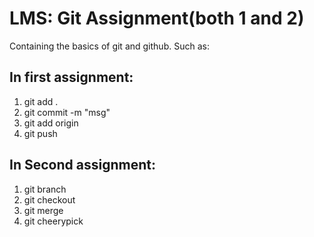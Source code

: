 # LMS: Git Assignment(both 1 and 2)

Containing the basics of git and github.
Such as:

## In first assignment:

1. git add .
2. git commit -m "msg"
3. git add origin
4. git push

## In Second assignment:

1. git branch
2. git checkout
3. git merge
4. git cheerypick
